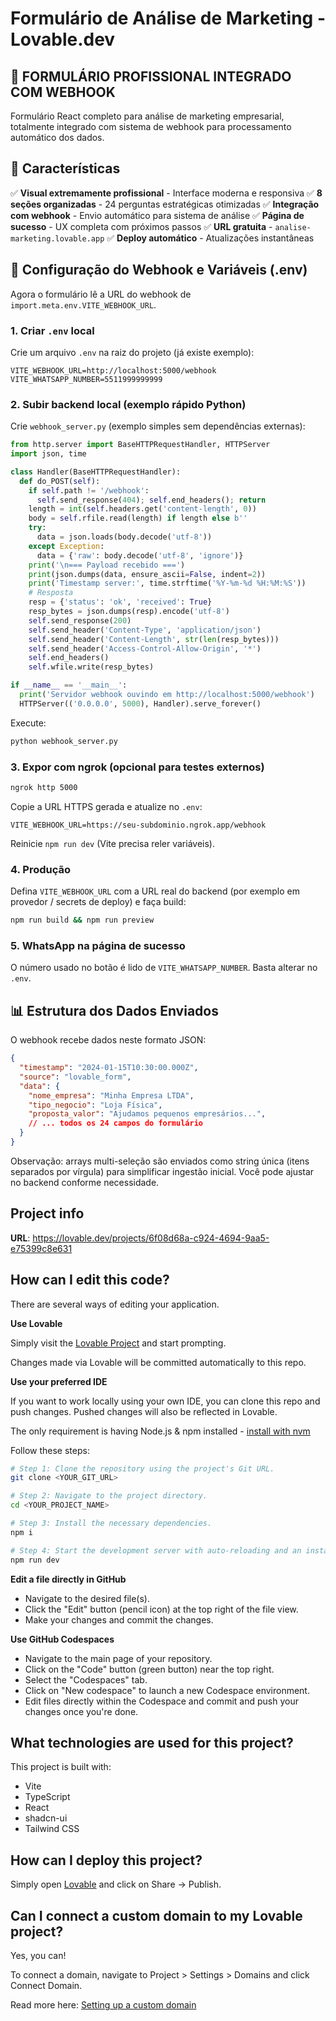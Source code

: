 # Formulário de Análise de Marketing - Lovable.dev

## 🚀 **FORMULÁRIO PROFISSIONAL INTEGRADO COM WEBHOOK**

Formulário React completo para análise de marketing empresarial, totalmente integrado com sistema de webhook para processamento automático dos dados.

## 🎯 **Características**

✅ **Visual extremamente profissional** - Interface moderna e responsiva
✅ **8 seções organizadas** - 24 perguntas estratégicas otimizadas
✅ **Integração com webhook** - Envio automático para sistema de análise
✅ **Página de sucesso** - UX completa com próximos passos
✅ **URL gratuita** - `analise-marketing.lovable.app`
✅ **Deploy automático** - Atualizações instantâneas

## 🔧 **Configuração do Webhook e Variáveis (.env)**

Agora o formulário lê a URL do webhook de `import.meta.env.VITE_WEBHOOK_URL`.

### 1. Criar `.env` local

Crie um arquivo `.env` na raiz do projeto (já existe exemplo):

```
VITE_WEBHOOK_URL=http://localhost:5000/webhook
VITE_WHATSAPP_NUMBER=5511999999999
```

### 2. Subir backend local (exemplo rápido Python)

Crie `webhook_server.py` (exemplo simples sem dependências externas):

```python
from http.server import BaseHTTPRequestHandler, HTTPServer
import json, time

class Handler(BaseHTTPRequestHandler):
  def do_POST(self):
    if self.path != '/webhook':
      self.send_response(404); self.end_headers(); return
    length = int(self.headers.get('content-length', 0))
    body = self.rfile.read(length) if length else b''
    try:
      data = json.loads(body.decode('utf-8'))
    except Exception:
      data = {'raw': body.decode('utf-8', 'ignore')}
    print('\n=== Payload recebido ===')
    print(json.dumps(data, ensure_ascii=False, indent=2))
    print('Timestamp server:', time.strftime('%Y-%m-%d %H:%M:%S'))
    # Resposta
    resp = {'status': 'ok', 'received': True}
    resp_bytes = json.dumps(resp).encode('utf-8')
    self.send_response(200)
    self.send_header('Content-Type', 'application/json')
    self.send_header('Content-Length', str(len(resp_bytes)))
    self.send_header('Access-Control-Allow-Origin', '*')
    self.end_headers()
    self.wfile.write(resp_bytes)

if __name__ == '__main__':
  print('Servidor webhook ouvindo em http://localhost:5000/webhook')
  HTTPServer(('0.0.0.0', 5000), Handler).serve_forever()
```

Execute:
```bash
python webhook_server.py
```

### 3. Expor com ngrok (opcional para testes externos)
```bash
ngrok http 5000
```
Copie a URL HTTPS gerada e atualize no `.env`:
```
VITE_WEBHOOK_URL=https://seu-subdominio.ngrok.app/webhook
```
Reinicie `npm run dev` (Vite precisa reler variáveis).

### 4. Produção

Defina `VITE_WEBHOOK_URL` com a URL real do backend (por exemplo em provedor / secrets de deploy) e faça build:
```bash
npm run build && npm run preview
```

### 5. WhatsApp na página de sucesso

O número usado no botão é lido de `VITE_WHATSAPP_NUMBER`. Basta alterar no `.env`.

## 📊 **Estrutura dos Dados Enviados**

O webhook recebe dados neste formato JSON:
```json
{
  "timestamp": "2024-01-15T10:30:00.000Z",
  "source": "lovable_form", 
  "data": {
    "nome_empresa": "Minha Empresa LTDA",
    "tipo_negocio": "Loja Física",
    "proposta_valor": "Ajudamos pequenos empresários...",
    // ... todos os 24 campos do formulário
  }
}
```

Observação: arrays multi-seleção são enviados como string única (itens separados por vírgula) para simplificar ingestão inicial. Você pode ajustar no backend conforme necessidade.

## Project info

**URL**: https://lovable.dev/projects/6f08d68a-c924-4694-9aa5-e75399c8e631

## How can I edit this code?

There are several ways of editing your application.

**Use Lovable**

Simply visit the [Lovable Project](https://lovable.dev/projects/6f08d68a-c924-4694-9aa5-e75399c8e631) and start prompting.

Changes made via Lovable will be committed automatically to this repo.

**Use your preferred IDE**

If you want to work locally using your own IDE, you can clone this repo and push changes. Pushed changes will also be reflected in Lovable.

The only requirement is having Node.js & npm installed - [install with nvm](https://github.com/nvm-sh/nvm#installing-and-updating)

Follow these steps:

```sh
# Step 1: Clone the repository using the project's Git URL.
git clone <YOUR_GIT_URL>

# Step 2: Navigate to the project directory.
cd <YOUR_PROJECT_NAME>

# Step 3: Install the necessary dependencies.
npm i

# Step 4: Start the development server with auto-reloading and an instant preview.
npm run dev
```

**Edit a file directly in GitHub**

- Navigate to the desired file(s).
- Click the "Edit" button (pencil icon) at the top right of the file view.
- Make your changes and commit the changes.

**Use GitHub Codespaces**

- Navigate to the main page of your repository.
- Click on the "Code" button (green button) near the top right.
- Select the "Codespaces" tab.
- Click on "New codespace" to launch a new Codespace environment.
- Edit files directly within the Codespace and commit and push your changes once you're done.

## What technologies are used for this project?

This project is built with:

- Vite
- TypeScript
- React
- shadcn-ui
- Tailwind CSS

## How can I deploy this project?

Simply open [Lovable](https://lovable.dev/projects/6f08d68a-c924-4694-9aa5-e75399c8e631) and click on Share -> Publish.

## Can I connect a custom domain to my Lovable project?

Yes, you can!

To connect a domain, navigate to Project > Settings > Domains and click Connect Domain.

Read more here: [Setting up a custom domain](https://docs.lovable.dev/features/custom-domain#custom-domain)
